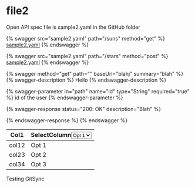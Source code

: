 # file2

Open API spec file is sample2.yaml in the GitHub folder

{% swagger src="sample2.yaml" path="/suns" method="get" %}
[sample2.yaml](sample2.yaml)
{% endswagger %}

{% swagger src="sample2.yaml" path="/stars" method="post" %}
[sample2.yaml](sample2.yaml)
{% endswagger %}

{% swagger method="get" path="" baseUrl="blahj" summary="blah" %}
{% swagger-description %}
Hello
{% endswagger-description %}

{% swagger-parameter in="path" name="id" type="String" required="true" %}
id of the user
{% endswagger-parameter %}

{% swagger-response status="200: OK" description="Blah" %}

{% endswagger-response %}
{% endswagger %}

<table><thead><tr><th>Col1</th><th>SelectColumn<select><option value="5eee7c8cae474f3fbe002e4cec869129" label="Opt 1" color="blue"></option><option value="82722c0e76884005a62678aba9d91cd4" label="Opt 2" color="blue"></option><option value="3b26fa45cd2d42568a3904564494015f" label="Opt 3" color="blue"></option></select></th></tr></thead><tbody><tr><td>col12</td><td><span data-option="5eee7c8cae474f3fbe002e4cec869129">Opt 1</span></td></tr><tr><td>col23</td><td><span data-option="82722c0e76884005a62678aba9d91cd4">Opt 2</span></td></tr><tr><td>col34</td><td><span data-option="3b26fa45cd2d42568a3904564494015f">Opt 3</span></td></tr></tbody></table>

Testing GitSync
